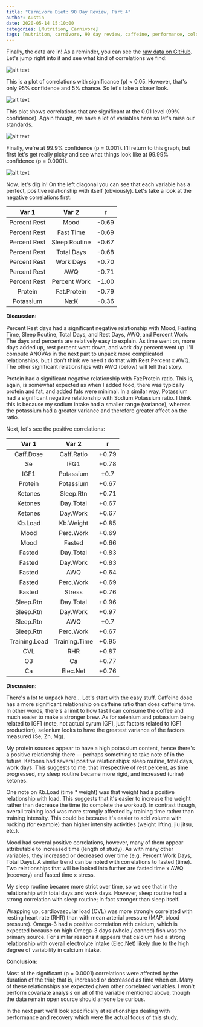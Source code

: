 ```yaml
---
title: "Carnivore Diet: 90 Day Review, Part 4"
author: Austin
date: 2020-05-14 15:10:00
categories: [Nutrition, Carnivore]
tags: [nutrition, carnivore, 90 day review, caffeine, performance, cold, recovery, blood pressure, open science, statistics]
---
```


Finally, the data are in!  As a reminder, you can see the [raw data on GitHub](https://github.com/savagezen/savagezen.github.io/tree/master/docs/data).  Let's jump right into it and see what kind of correlations we find:

![alt text](https://github.com/savagezen/savagezen.github.io/blob/master/docs/data/plot-carnivore-90-0500.png?raw=true "Correlations at p = 0.05")

This is a plot of correlations with significance (p) < 0.05.  However, that's only 95% confidence and 5% chance.  So let's take a closer look.

![alt text](https://github.com/savagezen/savagezen.github.io/blob/master/docs/data/plot-carnivore-90-0100.png?raw=true "Correlations at p = 0.01")

This plot shows correlations that are significant at the 0.01 level (99% confidence).  Again though, we have a lot of variables here so let's raise our standards.

![alt text](https://github.com/savagezen/savagezen.github.io/blob/master/docs/data/plot-carnivore-90-0010.png?raw=true "Correlations at p = 0.001")

Finally, we're at 99.9% confidence (p = 0.001).  I'll return to this graph, but first let's get really picky and see what things look like at 99.99% confidence (p = 0.0001).

![alt text](https://github.com/savagezen/savagezen.github.io/blob/master/docs/data/plot-carnivore-90-0001.png?raw=true "Correlations at p = 0.0001")

Now, let's dig in!  On the left diagonal you can see that each variable has a perfect, positive relationship with itself (obviously).  Let's take a look at the negative correlations first:

| Var 1 | Var 2 | r |
|:-----:|:-----:|:-:|
| Percent Rest | Mood | -0.69 |
| Percent Rest | Fast Time | -0.69 |
| Percent Rest | Sleep Routine | -0.67 |
| Percent Rest | Total Days | -0.68 |
| Percent Rest | Work Days | -0.70 |
| Percent Rest | AWQ | -0.71 |
| Percent Rest | Percent Work | -1.00 |
| Protein | Fat.Protein | -0.79 |
| Potassium | Na:K | -0.36 |

**Discussion:**

Percent Rest days had a significant negative relationship with Mood, Fasting Time, Sleep Routine, Total Days, and Rest Days, AWQ, and Percent Work.  The days and percents are relatively easy to explain.  As time went on, more days added up, rest percent went down, and work day percent went up.  I'll compute ANOVAs in the next part to unpack more complicated relationships, but I don't think we need t do that with Rest Percent x AWQ.  The other significant relationships with AWQ (below) will tell that story.

Protein had a significant negative relationship with Fat:Protein ratio.  This is, again, is somewhat expected as when I added food, there was typically protein and fat, and added fats were minimal.  In a similar way, Potassium had a significant negative relationship with Sodium:Potassium ratio.  I think this is because my sodium intake had a smaller range (variance), whereas the potassium had a greater variance and therefore greater affect on the ratio.

Next, let's see the positive correlations:

| Var 1 | Var 2 | r |
|:-----:|:-----:|:-:|
| Caff.Dose | Caff.Ratio | +0.79 |
| Se | IFG1 | +0.78 |
| IGF1 | Potassium | +0.7 |
| Protein | Potassium | +0.67 |
| Ketones | Sleep.Rtn | +0.71 |
| Ketones | Day.Total | +0.67 |
| Ketones | Day.Work | +0.67 |
| Kb.Load | Kb.Weight | +0.85 |
| Mood | Perc.Work | +0.69 |
| Mood | Fasted | +0.66 |
| Fasted | Day.Total | +0.83 |
| Fasted | Day.Work | +0.83 |
| Fasted | AWQ | +0.64 |
| Fasted | Perc.Work | +0.69 |
| Fasted | Stress | +0.76 |
| Sleep.Rtn | Day.Total | +0.96 |
| Sleep.Rtn | Day.Work | +0.97 |
| Sleep.Rtn | AWQ | +0.7 |
| Sleep.Rtn | Perc.Work | +0.67 |
| Training.Load | Training.Time | +0.95 |
| CVL | RHR | +0.87 |
| O3 | Ca | +0.77 |
| Ca | Elec.Net | +0.76 |

**Discussion:**

There's a lot to unpack here... Let's start with the easy stuff.  Caffeine dose has a more significant relationship on caffeine ratio than does caffeine time.  In other words, there's a limit to how fast I can consume the coffee and much easier to make a stronger brew.  As for selenium and potassium being related to IGF1 (note, not actual syrum IGF1, just factors related to IGF1 production), selenium looks to have the greatest variance of the factors measured (Se, Zn, Mg).

My protein sources appear to have a high potassium content, hence there's a positive relationship there -- perhaps something to take note of in the future.  Ketones had several positive relationships:  sleep routine, total days, work days.  This suggests to me, that irrespective of rest percent, as time progressed, my sleep routine became more rigid, and increased (urine) ketones.

One note on Kb.Load (time * weight) was that weight had a positive relationship with load.  This suggests that it's easier to increase the weight rather than decrease the time (to complete the workout).  In contrast though, overall training load was more strongly affected by training time rather than training intensity.  This could be because it's easier to add volume with rucking (for example) than higher intensity activities (weight lifting, jiu jitsu, etc.).

Mood had several positive correlations, however, many of them appear attributable to increased time (length of study).  As with many other variables, they increased or decreased over time (e.g. Percent Work Days, Total Days).  A similar trend can be noted with correlations to fasted (time).  Two relationships that will be looked into further are fasted time x AWQ (recovery) and fasted time x stress.

My sleep routine became more strict over time, so we see that in the relationship with total days and work days.  However, sleep routine had a strong correlation with sleep routine; in fact stronger than sleep itself.

Wrapping up, cardiovascular load (CVL) was more strongly correlated with resting heart rate (RHR) than with mean arterial pressure (MAP, blood pressure).  Omega-3 had a positive correlation with calcium, which is expected because on high Omega-3 days (whole / canned) fish was the primary source.  For similar reasons it appears that calcium had a strong relationship with overall electrolyte intake (Elec.Net) likely due to the high degree of variability in calcium intake.

**Conclusion:**

Most of the significant (p = 0.0001) correlations were affected by the duration of the trial; that is, increased or decreased as time when on.  Many of these relationships are expected given other correlated variables.  I won't perform covariate analysis on all of the variable mentioned above, though the data remain open source should anyone be curious.

In the next part we'll look specifically at relationships dealing with performance and recovery which were the actual focus of this study.
<!--stackedit_data:
eyJoaXN0b3J5IjpbMTQ3MTMwNDc3NSwyMDk5NDYzOTI4LC0yMD
g4NzQ2NjEyXX0=
-->
